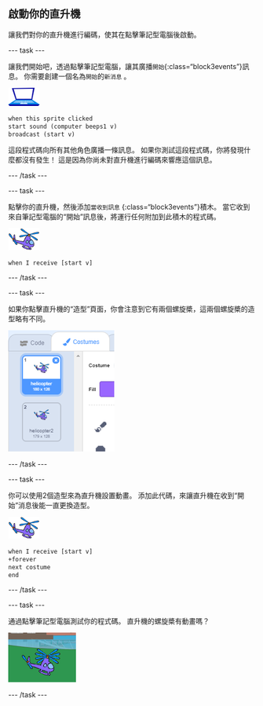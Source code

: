 ## 啟動你的直升機

讓我們對你的直升機進行編碼，使其在點擊筆記型電腦後啟動。

--- task ---

讓我們開始吧，透過點擊筆記型電腦，讓其廣播`開始`{:class=“block3events”}訊息。 你需要創建一個名為`開始`的`新消息` 。

![筆記型電腦](images/laptop-sprite.png)

```blocks3
when this sprite clicked
start sound (computer beeps1 v)
broadcast (start v)
```

這段程式碼向所有其他角色廣播一條訊息。 如果你測試這段程式碼，你將發現什麼都沒有發生！ 這是因為你尚未對直升機進行編碼來響應這個訊息。

--- /task ---

--- task ---

點擊你的直升機，然後添加`當收到訊息` {:class=“block3events”}積木。 當它收到來自筆記型電腦的“開始”訊息後，將運行任何附加到此積木的程式碼。

![直升機](images/helicopter-sprite.png)

```blocks3
when I receive [start v]
```

--- /task ---

--- task ---

如果你點擊直升機的“造型”頁面，你會注意到它有兩個螺旋槳，這兩個螺旋槳的造型略有不同。

![直升機造型](images/toys-helicopter-costumes.png)

--- /task ---

--- task ---

你可以使用2個造型來為直升機設置動畫。 添加此代碼，來讓直升機在收到“開始”消息後能一直更換造型。

![直升機](images/helicopter-sprite.png)

```blocks3
when I receive [start v]
+forever
next costume
end
```

--- /task ---

--- task ---

通過點擊筆記型電腦測試你的程式碼。 直升機的螺旋槳有動畫嗎？

![直升機旋轉](images/toys-helicopter-animation-test.png)

--- /task ---
